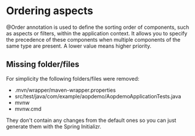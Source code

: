 # Ordering aspects

@Order annotation is used to define the sorting order of components, such as aspects or filters, within the application context. It allows you to specify the precedence of these components when multiple components of the same type are present. A lower value means higher priority.

## Missing folder/files

For simplicity the following folders/files were removed:

- .mvn/wrapper/maven-wrapper.properties
- src/test/java/com/example/aopdemo/AopdemoApplicationTests.java
- mvnw
- mvnw.cmd

They don't contain any changes from the default ones so you can just generate them with the Spring Initializr.
